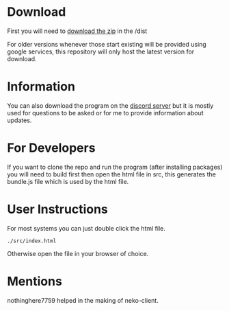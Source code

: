 # Download
First you will need to [download the zip](https://raw.githubusercontent.com/NekoNoka/neko-client/refs/heads/main/dist/neko%20client%201.0.0.zip) in the /dist

For older versions whenever those start existing will be provided using google services, this repository will only host the latest version for download.

# Information
You can also download the program on the [discord server](https://discord.gg/ChGDaWuHgH) but it is mostly used for questions to be asked or for me to provide information about updates.

# For Developers
If you want to clone the repo and run the program (after installing packages) you will need to build first then open the html file in src, this generates the bundle.js file which is used by the html file.

# User Instructions
For most systems you can just double click the html file.

```
./src/index.html
```

Otherwise open the file in your browser of choice.

# Mentions

nothinghere7759 helped in the making of neko-client.
